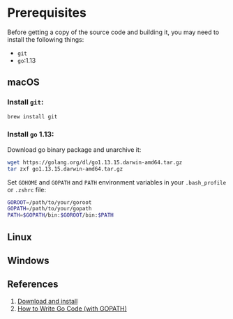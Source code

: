 # Prerequisites

Before getting a copy of the source code and building it, you may need to install the following things:

* `git`
* `go`:1.13

## macOS

### Install `git`:

```bash
brew install git
```

### Install `go` 1.13:

Download go binary package and unarchive it:

```bash
wget https://golang.org/dl/go1.13.15.darwin-amd64.tar.gz
tar zxf go1.13.15.darwin-amd64.tar.gz
```

Set `GOHOME` and `GOPATH` and `PATH` environment variables in your `.bash_profile` or `.zshrc` file:

```bash
GOROOT=/path/to/your/goroot
GOPATH=/path/to/your/gopath
PATH=$GOPATH/bin:$GOROOT/bin:$PATH
```

## Linux

## Windows

## References

1. [Download and install](https://golang.org/doc/install)
2. [How to Write Go Code \(with GOPATH\)](https://golang.org/doc/gopath_code)

